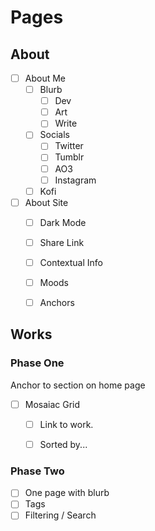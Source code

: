 # Pages


## About 

- [ ] About Me
  - [ ] Blurb
    - [ ] Dev
    - [ ] Art
    - [ ] Write
  - [ ] Socials
    - [ ] Twitter
    - [ ] Tumblr
    - [ ] AO3
    - [ ] Instagram
  - [ ] Kofi
- [ ] About Site
  - [ ] Dark Mode
  - [ ] Share Link
  - [ ] Contextual Info
  - [ ] Moods
  - [ ] Anchors


## Works

### Phase One

Anchor to section on home page

- [ ] Mosaiac Grid
  - [ ] Link to work.
  - [ ] Sorted by...


### Phase Two

- [ ] One page with blurb
- [ ] Tags
- [ ] Filtering / Search